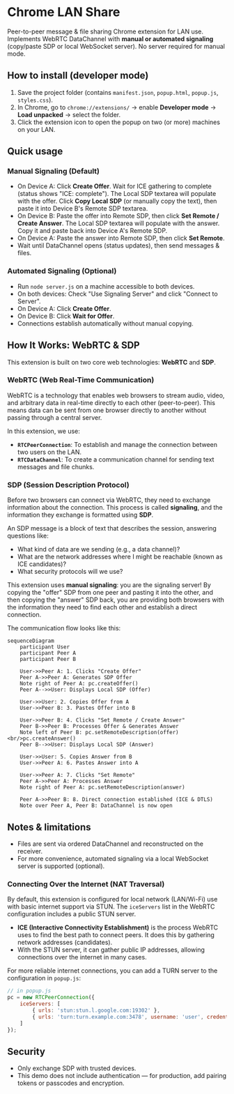 # Chrome LAN Share

Peer-to-peer message & file sharing Chrome extension for LAN use.  
Implements WebRTC DataChannel with **manual or automated signaling** (copy/paste SDP or local WebSocket server). No server required for manual mode.

## How to install (developer mode)
1. Save the project folder (contains `manifest.json`, `popup.html`, `popup.js`, `styles.css`).
2. In Chrome, go to `chrome://extensions/` → enable **Developer mode** → **Load unpacked** → select the folder.
3. Click the extension icon to open the popup on two (or more) machines on your LAN.

## Quick usage

### Manual Signaling (Default)
- On Device A: Click **Create Offer**. Wait for ICE gathering to complete (status shows "ICE: complete"). The Local SDP textarea will populate with the offer. Click **Copy Local SDP** (or manually copy the text), then paste it into Device B's Remote SDP textarea.
- On Device B: Paste the offer into Remote SDP, then click **Set Remote / Create Answer**. The Local SDP textarea will populate with the answer. Copy it and paste back into Device A's Remote SDP.
- On Device A: Paste the answer into Remote SDP, then click **Set Remote**.
- Wait until DataChannel opens (status updates), then send messages & files.

### Automated Signaling (Optional)
- Run `node server.js` on a machine accessible to both devices.
- On both devices: Check "Use Signaling Server" and click "Connect to Server".
- On Device A: Click **Create Offer**.
- On Device B: Click **Wait for Offer**.
- Connections establish automatically without manual copying.

## How It Works: WebRTC & SDP

This extension is built on two core web technologies: **WebRTC** and **SDP**.

### WebRTC (Web Real-Time Communication)

WebRTC is a technology that enables web browsers to stream audio, video, and arbitrary data in real-time directly to each other (peer-to-peer). This means data can be sent from one browser directly to another without passing through a central server.

In this extension, we use:
-   **`RTCPeerConnection`**: To establish and manage the connection between two users on the LAN.
-   **`RTCDataChannel`**: To create a communication channel for sending text messages and file chunks.

### SDP (Session Description Protocol)

Before two browsers can connect via WebRTC, they need to exchange information about the connection. This process is called **signaling**, and the information they exchange is formatted using **SDP**.

An SDP message is a block of text that describes the session, answering questions like:
-   What kind of data are we sending (e.g., a data channel)?
-   What are the network addresses where I might be reachable (known as ICE candidates)?
-   What security protocols will we use?

This extension uses **manual signaling**: you are the signaling server! By copying the "offer" SDP from one peer and pasting it into the other, and then copying the "answer" SDP back, you are providing both browsers with the information they need to find each other and establish a direct connection.

The communication flow looks like this:

```mermaid
sequenceDiagram
    participant User
    participant Peer A
    participant Peer B

    User->>Peer A: 1. Clicks "Create Offer"
    Peer A->>Peer A: Generates SDP Offer
    Note right of Peer A: pc.createOffer()
    Peer A-->>User: Displays Local SDP (Offer)

    User->>User: 2. Copies Offer from A
    User->>Peer B: 3. Pastes Offer into B

    User->>Peer B: 4. Clicks "Set Remote / Create Answer"
    Peer B->>Peer B: Processes Offer & Generates Answer
    Note left of Peer B: pc.setRemoteDescription(offer)<br/>pc.createAnswer()
    Peer B-->>User: Displays Local SDP (Answer)

    User->>User: 5. Copies Answer from B
    User->>Peer A: 6. Pastes Answer into A

    User->>Peer A: 7. Clicks "Set Remote"
    Peer A->>Peer A: Processes Answer
    Note right of Peer A: pc.setRemoteDescription(answer)

    Peer A->>Peer B: 8. Direct connection established (ICE & DTLS)
    Note over Peer A, Peer B: DataChannel is now open

```

## Notes & limitations
- Files are sent via ordered DataChannel and reconstructed on the receiver.
- For more convenience, automated signaling via a local WebSocket server is supported (optional).

### Connecting Over the Internet (NAT Traversal)

By default, this extension is configured for local network (LAN/Wi-Fi) use with basic internet support via STUN. The `iceServers` list in the WebRTC configuration includes a public STUN server.

-   **ICE (Interactive Connectivity Establishment)** is the process WebRTC uses to find the best path to connect peers. It does this by gathering network addresses (candidates).
-   With the STUN server, it can gather public IP addresses, allowing connections over the internet in many cases.

For more reliable internet connections, you can add a TURN server to the configuration in `popup.js`:

```javascript
// in popup.js
pc = new RTCPeerConnection({
    iceServers: [
        { urls: 'stun:stun.l.google.com:19302' },
        { urls: 'turn:turn.example.com:3478', username: 'user', credential: 'pass' }  // Replace with actual TURN server
    ]
});
```

## Security
- Only exchange SDP with trusted devices.
- This demo does not include authentication — for production, add pairing tokens or passcodes and encryption.
